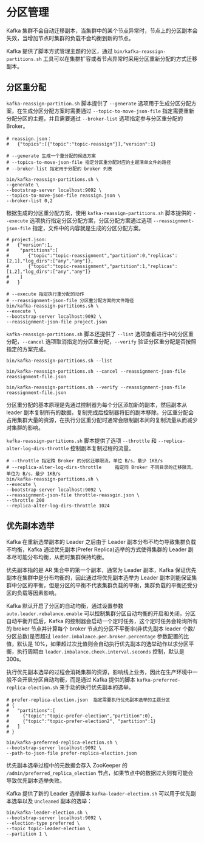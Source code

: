 # 分区管理

Kafka 集群不会自动迁移副本，当集群中的某个节点异常时，节点上的分区副本会失效，当增加节点时集群的负载不会均衡到新的节点。

Kafka 提供了脚本方式管理主题的分区，通过 `bin/kafka-reassign-partitions.sh` 工具可以在集群扩容或者节点异常时采用分区重新分配的方式迁移副本。

## 分区重分配

`kafka-reassign-partition.sh` 脚本提供了 `--generate` 选项用于生成分区分配方案，在生成分区分配方案时需要通过 `--topic-to-move-json-file` 指定需要重新分配分区的主题，并且需要通过 `--broker-list` 选项指定参与分区重分配的 Broker。

```shell
# reassign.json：
#   {"topics":[{"topic":"topic-reassign"}],"version":1}

# --generate 生成一个重分配的候选方案
# --topics-to-move-json-file 指定分区重分配对应的主题清单文件的路径
# --broker-list 指定用于分配的 broker 列表

bin/kafka-reassign-partitions.sh \
--generate \
--bootstrap-server localhost:9092 \
--topics-to-move-json-file reassign.json \
--broker-list 0,2
```
根据生成的分区重分配方案，使用 `kafka-reassign-partitions.sh` 脚本提供的 `--execute` 选项执行指定分区分配方案，分区分配方案通过选项 `--reassignment-json-file` 指定，文件中的内容就是生成的分区分配方案。
```shell
# project.json:
#   {"version":1,
#    "partitions":[
#       {"topic":"topic-reassignment","partition":0,"replicas":[2,1],"log_dirs":["any","any"]},
#       {"topic":"topic-reassignment","partition":1,"replicas":[1,2],"log_dirs":["any","any"]}
#    ]
#   }

# --execute 指定执行重分配的动作
# --reassignment-json-file 分区重分配方案的文件路径
bin/kafka-reassign-partitions.sh \
--execute \
--bootstrap-server localhost:9092 \
--reassignment-json-file project.json
```
`kafka-reassign-partitions.sh` 脚本还提供了 `--list` 选项查看进行中的分区重分配，`--cancel` 选项取消指定的分区重分配，`--verify` 验证分区重分配是否按照指定的方案完成。
```shell
bin/kafka-reassign-partitions.sh --list

bin/kafka-reassign-partitions.sh --cancel --reassignment-json-file reassignment-file.json

bin/kafka-reassign-partitions.sh --verify --reassignment-json-file reassignment-file.json
```

分区重分配的基本原理是先通过控制器为每个分区添加新的副本，然后副本从 leader 副本复制所有的数据，复制完成后控制器将旧的副本移除。分区重分配会占用集群大量的资源，在执行分区重分配时通常会限制副本间的复制流量从而减少对集群的影响。

`kafka-reassign-partitions.sh` 脚本提供了选项 `--throttle` 和 `--replica-alter-log-dirs-throttle` 控制副本复制过程的流量。
```shll
# --throttle 指定跨 Broker 的分区迁移限流，单位 B/s，最少 1KB/s
# --replica-alter-log-dirs-throttle     指定同 Broker 不同目录的迁移限流，单位为 B/s，最少 1KB/s
bin/kafka-reassign-partitions.sh \
--execute \
--bootstrap-server localhost:9092 \
--reassignment-json-file throttle-reassgin.json \
--throttle 200
--replica-alter-log-dirs-throttle 1024
```

## 优先副本选举

Kafka 在重新选举副本的 Leader 之后由于 Leader 副本分布不均匀导致集群负载不均衡，Kafka 通过优先副本(Prefer Replica)选举的方式使得集群的 Leader 副本尽可能分布均衡，从而时集群保持均衡。

优先副本指的是 AR 集合中的第一个副本，通常为 Leader 副本，Kafka 保证优先副本在集群中是分布均衡的，因此通过将优先副本选举为 Leader 副本则能保证集群中分区的平衡，但是分区的平衡不代表集群负载的平衡，集群负载的平衡还受分区的负载等因素影响。

Kafka 默认开启了分区的自动均衡，通过设置参数 `auto.leader.rebalance.enable` 可以控制集群分区自动均衡的开启和关闭，分区自动平衡开启后，Kafka 的控制器会启动一个定时任务，这个定时任务会轮询所有的 broker 节点并计算每个 broker 节点的分区不平衡率(非优先副本 leader 个数/分区总数)是否超过 ```leader.imbalance.per.broker.percentage``` 参数配置的比值，默认是 10%，如果超过次比值则会自动执行优先副本的选举动作以求分区平衡，执行周期由 ```leader.imbalance.cheek.interval.seconds``` 控制，默认是 300s。

执行优先副本选举的过程会消耗集群的资源，影响线上业务，因此在生产环境中一般不会开启分区自动均衡，而是通过 Kafka 提供的脚本 `kafka-preferred-replica-election.sh` 来手动的执行优先副本的选举。

```shell
# prefer-replica-election.json  指定需要执行优先副本选举的主题分区
# {
#   "partitions":[
#     {"topic":"topic-prefer-election","partition":0},
#     {"topic":"topic-prefer-election2", "partition":1}
#   ]
# }

bin/kafka-preferred-replica-election.sh \
--bootstrap-server localhost:9092 \
--path-to-json-file prefer-replica-election.json
```
优先副本选举过程中的元数据会存入 ZooKeeper 的 `/admin/preferred_replica_election` 节点，如果节点中的数据过大则有可能会导致优先副本选举失败。

Kafka 提供了新的 Leader 选举脚本 `kafka-leader-election.sh` 可以用于优先副本选举以及 `Uncleaned` 副本的选举：
```shell
bin/kafka-leader-election.sh \
--bootstrap-server localhost:9092 \
--election-type preferred \
--topic topic-leader-election \
--partition 1 \
```
